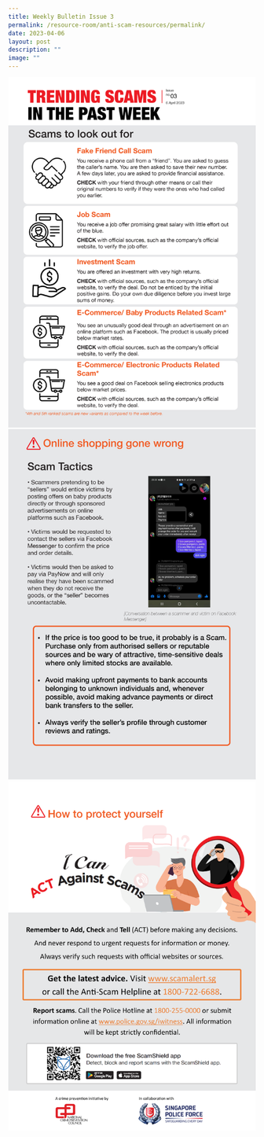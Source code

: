 ```yaml
---
title: Weekly Bulletin Issue 3
permalink: /resource-room/anti-scam-resources/permalink/
date: 2023-04-06
layout: post
description: ""
image: ""
---
```

![Weekly Bulletin Issue 3 - Scams to look out for](/images/SPEO%20Weekly%20Bulletin/wsb-03-01.jpg)
![Weekly Bulletin Issue 3 - Scam Tactics](/images/SPEO%20Weekly%20Bulletin/wsb-03-02.jpg)
![Weekly Bulletin Issue 3 - How to protect yourself](/images/SPEO%20Weekly%20Bulletin/weekly%20scams%20bulletin%20issue%2011%20(finalised%20copy)_003.png)